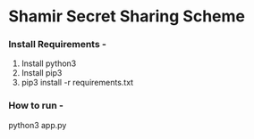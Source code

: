 # Shamir Secret Sharing Scheme

### Install Requirements -
1. Install python3
2. Install pip3
3. pip3 install -r requirements.txt

### How to run -

python3 app.py